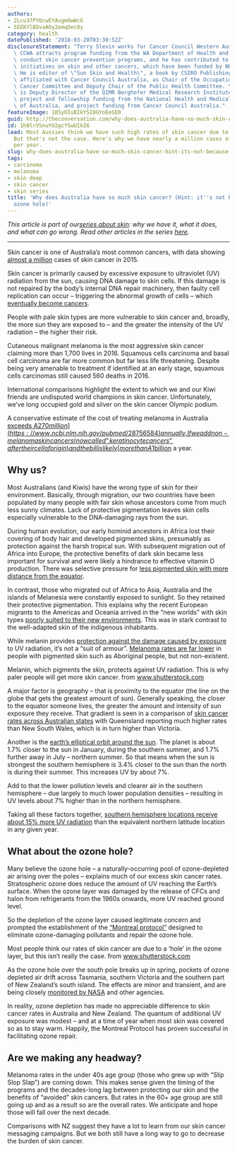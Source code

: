 ```yaml
---
authors:
- 2Lcu37PYOcwEYAugmOwWcG
- 5EEKYlBDvaAOy2emqOec0y
category: health
datePublished: '2018-03-20T03:30:52Z'
disclosureStatement: "Terry Slevin works for Cancer Council Western Australia (CCWA).\
  \ CCWA attracts program funding from the WA Department of Health and Healthway to\
  \ conduct skin cancer prevention programs, and he has contributed to many research\
  \ initiatives on skin and other cancers, which have been funded by NHMRC, and Healthway.\
  \ He is editor of \"Sun Skin and Health\", a book by CSIRO Publishing 2014. He is\
  \ affiliated with Cancer Council Australia, as Chair of the Occupational and Environmental\
  \ Cancer Committee and Deputy Chair of the Public Health Committee. \n\nDavid Whiteman\
  \ is Deputy Director of the QIMR Berghofer Medical Research Institute. He receives\
  \ project and fellowship funding from the National Health and Medical Research Council\
  \ of Australia, and project funding from Cancer Council Australia."
featureImage: 1BSyOIuBIkYSI8GYoEeSE0
guid: http://theconversation.com/why-does-australia-have-so-much-skin-cancer-hint-its-not-because-of-an-ozone-hole-91850
id: 1h0lrVSnuYU2gcYSwUIkI6
lead: Most Aussies think we have such high rates of skin cancer due to an 'ozone hole'.
  But that's not the case. Here's why we have nearly a million cases of skin cancer
  per year.
slug: why-does-australia-have-so-much-skin-cancer-hint-its-not-because-of-an-ozone-hole
tags:
- carcinoma
- melanoma
- skin deep
- skin cancer
- skin series
title: 'Why does Australia have so much skin cancer? (Hint: it''s not because of an
  ozone hole)'
---
```

_This article is part of our[series about skin](https://theconversation.com/au/topics/skin-series-50414): why we have it, what it does, and what can go wrong. Read other articles in the series [here](https://theconversation.com/au/topics/skin-series-50414)._

* * *

Skin cancer is one of Australia’s most common cancers, with data showing [almost a million](https://wiki.cancer.org.au/skincancerstats/Skin_cancer_incidence_and_mortality) cases of skin cancer in 2015. 

Skin cancer is primarily caused by excessive exposure to ultraviolet (UV) radiation from the sun, causing DNA damage to skin cells. If this damage is not repaired by the body’s internal DNA repair machinery, then faulty cell replication can occur – triggering the abnormal growth of cells – which [eventually become cancers](http://www.publish.csiro.au/book/7227). 

People with pale skin types are more vulnerable to skin cancer and, broadly, the more sun they are exposed to – and the greater the intensity of the UV radiation – the higher their risk.

Cutaneous malignant melanoma is the most aggressive skin cancer claiming more than 1,700 lives in 2016. Squamous cells carcinoma and basal cell carcinoma are far more common but far less life threatening. Despite being very amenable to treatment if identified at an early stage, squamous cells carcinomas still caused 560 deaths in 2016. 


International comparisons highlight the extent to which we and our Kiwi friends are undisputed world champions in skin cancer. Unfortunately, we’ve long occupied gold and silver on the skin cancer Olympic podium.


A conservative estimate of the cost of treating melanoma in Australia [exceeds A$270 million](https://www.ncbi.nlm.nih.gov/pubmed/28756584) annually. If we add non-melanoma skin cancers (now called “keratinocyte cancers” after their cell of origin) and the bill is likely [more than A$1billion](https://www.ncbi.nlm.nih.gov/pmc/articles/PMC4871202/) a year.

## Why us?

Most Australians (and Kiwis) have the wrong type of skin for their environment. Basically, through migration, our two countries have been populated by many people with fair skin whose ancestors come from much less sunny climates. Lack of protective pigmentation leaves skin cells especially vulnerable to the DNA-damaging rays from the sun. 


During human evolution, our early hominid ancestors in Africa lost their covering of body hair and developed pigmented skins, presumably as protection against the harsh tropical sun. With subsequent migration out of Africa into Europe, the protective benefits of dark skin became less important for survival and were likely a hindrance to effective vitamin D production. There was selective pressure for [less pigmented skin with more distance from the equator](http://www.pnas.org/content/pnas/107/Supplement_2/8962.full.pdf). 

In contrast, those who migrated out of Africa to Asia, Australia and the islands of Melanesia were constantly exposed to sunlight. So they retained their protective pigmentation. This explains why the recent European migrants to the Americas and Oceania arrived in the “new worlds” with skin types [poorly suited to their new environments](https://www.sciencedirect.com/science/article/pii/S0022202X15356025). This was in stark contrast to the well-adapted skin of the indigenous inhabitants. 

While melanin provides [protection against the damage caused by exposure](https://www.ncbi.nlm.nih.gov/pubmed/?term=Fajuyigbe+D+Su+M.+Lwin+Diffey+bl+baker++Tobin+Young) to UV radiation, it’s not a “suit of armour”. [Melanoma rates are far lower](https://www.aihw.gov.au/getmedia/0368fb8b-10ef-4631-aa14-cb6d55043e4b/18197.pdf.aspx?inline=true) in people with pigmented skin such as Aboriginal people, but not non-existent.

[](https://images.theconversation.com/files/208116/original/file-20180227-36696-12y3dfq.jpg?ixlib=rb-1.1.0&q=45&auto=format&w=1000&fit=clip) Melanin, which pigments the skin, protects against UV radiation. This is why paler people will get more skin cancer. from www.shutterstock.com

A major factor is geography – that is proximity to the equator (the line on the globe that gets the greatest amount of sun). Generally speaking, the closer to the equator someone lives, the greater the amount and intensity of sun exposure they receive. That gradient is seen in a comparison of [skin cancer rates across Australian states](https://www.aihw.gov.au/getmedia/0368fb8b-10ef-4631-aa14-cb6d55043e4b/18197.pdf.aspx?inline=true) with Queensland reporting much higher rates than New South Wales, which is in turn higher than Victoria. 

Another is the [earth’s elliptical orbit around the sun](https://www.space.com/14142-earth-closest-approach-sun-perihelion.html). The planet is about 1.7% closer to the sun in January, during the southern summer, and 1.7% further away in July – northern summer. So that means when the sun is strongest the southern hemisphere is 3.4% closer to the sun than the north is during their summer. This increases UV by about 7%.


Add to that the lower pollution levels and clearer air in the southern hemisphere – due largely to much lower population densities – resulting in UV levels about 7% higher than in the northern hemisphere. 

Taking all these factors together, [southern hemisphere locations receive about 15% more UV radiation](https://theconversation.com/how-does-the-ozone-layer-protect-earth-from-radiation-9206) than the equivalent northern latitude location in any given year.

## What about the ozone hole?

Many believe the ozone hole – a naturally-occurring pool of ozone-depleted air arising over the poles – explains much of our excess skin cancer rates. Stratospheric ozone does reduce the amount of UV reaching the Earth’s surface. When the ozone layer was damaged by the release of CFCs and halon from refrigerants from the 1960s onwards, more UV reached ground level. 

So the depletion of the ozone layer caused legitimate concern and prompted the establishment of the [“Montreal protocol”](https://theconversation.com/setting-a-good-example-australia-and-the-ozone-layer-9248) designed to eliminate ozone-damaging pollutants and repair the ozone hole. 

[](https://images.theconversation.com/files/208118/original/file-20180227-36686-bc9mm2.jpg?ixlib=rb-1.1.0&q=45&auto=format&w=1000&fit=clip) Most people think our rates of skin cancer are due to a ‘hole’ in the ozone layer, but this isn’t really the case. from www.shutterstock.com

As the ozone hole over the south pole breaks up in spring, pockets of ozone depleted air drift across Tasmania, southern Victoria and the southern part of New Zealand’s south island. The effects are minor and transient, and are being closely [monitored by NASA](https://ozonewatch.gsfc.nasa.gov/SH.html) and other agencies.

In reality, ozone depletion has made no appreciable difference to skin cancer rates in Australia and New Zealand. The quantum of additional UV exposure was modest – and at a time of year when most skin was covered so as to stay warm. Happily, the Montreal Protocol has proven successful in facilitating ozone repair.


## Are we making any headway?

Melanoma rates in the under 40s age group (those who grew up with “Slip Slop Slap”) are coming down. This makes sense given the timing of the programs and the decades-long lag between protecting our skin and the benefits of “avoided” skin cancers. But rates in the 60+ age group are still going up and as a result so are the overall rates. We anticipate and hope those will fall over the next decade.

Comparisons with NZ suggest they have a lot to learn from our skin cancer messaging campaigns. But we both still have a long way to go to decrease the burden of skin cancer.